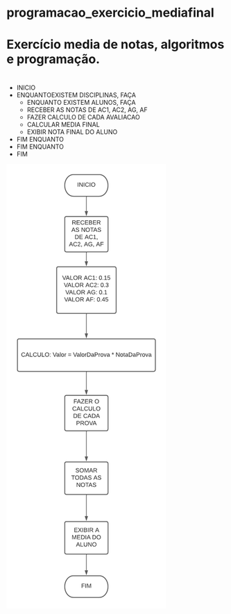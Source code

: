 # programacao_exercicio_mediafinal
# Exercício media de notas, algoritmos e programação.
#
- INICIO
 - ENQUANTOEXISTEM DISCIPLINAS, FAÇA
   - ENQUANTO EXISTEM ALUNOS, FAÇA
   - RECEBER AS NOTAS DE AC1, AC2, AG, AF
   - FAZER CALCULO DE CADA AVALIACAO
   - CALCULAR MEDIA FINAL 
   - EXIBIR NOTA FINAL DO ALUNO
  - FIM ENQUANTO
 - FIM ENQUANTO
- FIM



![isso é uma imagem](https://github.com/PabloRomeroDLM/programacao_exercicio_mediafinal/blob/main/media%20final.png)
